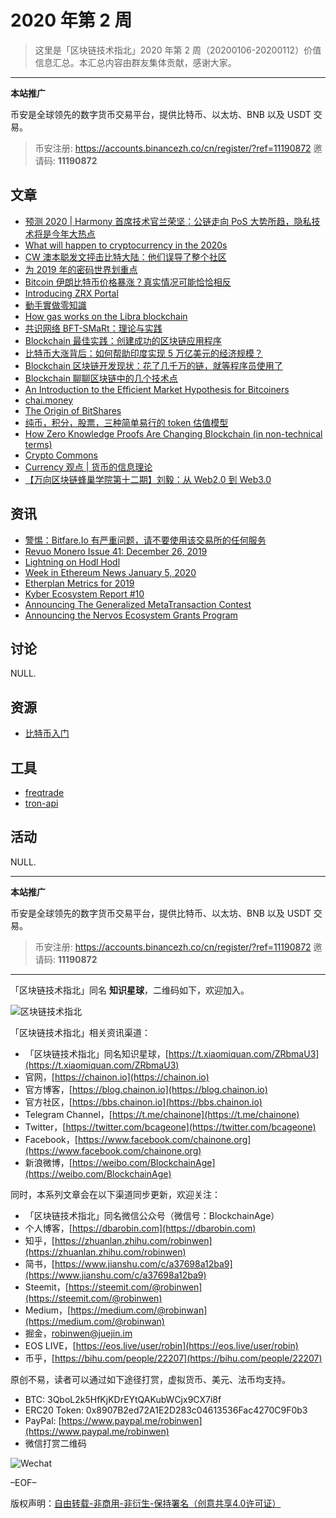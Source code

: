 # 2020 年第 2 周

> 这里是「区块链技术指北」2020 年第 2 周（20200106-20200112）价值信息汇总。本汇总内容由群友集体贡献，感谢大家。

***

**本站推广**

币安是全球领先的数字货币交易平台，提供比特币、以太坊、BNB 以及 USDT 交易。

> 币安注册: https://accounts.binancezh.co/cn/register/?ref=11190872
> 邀请码: **11190872**

## 文章

* [预测 2020 | Harmony 首席技术官兰荣坚：公链走向 PoS 大势所趋，隐私技术将是今年大热点](https://bbs.chainon.io/d/5067)
* [What will happen to cryptocurrency in the 2020s](https://bbs.chainon.io/d/5072)
* [CW 澳本聪发文抨击比特大陆：他们误导了整个社区](https://bbs.chainon.io/d/5073)
* [为 2019 年的密码世界划重点](https://bbs.chainon.io/d/5076)
* [Bitcoin 伊朗比特币价格暴涨？真实情况可能恰恰相反](https://bbs.chainon.io/d/5077)
* [Introducing ZRX Portal](https://bbs.chainon.io/d/5078)
* [動手實做零知識](https://bbs.chainon.io/d/5081)
* [How gas works on the Libra blockchain](https://bbs.chainon.io/d/5082)
* [共识网络 BFT-SMaRt：理论与实践](https://bbs.chainon.io/d/5085)
* [Blockchain 最佳实践：创建成功的区块链应用程序](https://bbs.chainon.io/d/5086)
* [比特币大涨背后：如何帮助印度实现 5 万亿美元的经济规模？](https://bbs.chainon.io/d/5087)
* [Blockchain 区块链开发现状：花了几千万的链，就等程序员使用了](https://bbs.chainon.io/d/5088)
* [Blockchain 聊聊区块链中的几个技术点](https://bbs.chainon.io/d/5089)
* [An Introduction to the Efficient Market Hypothesis for Bitcoiners](https://bbs.chainon.io/d/5090)
* [chai.money](https://bbs.chainon.io/d/5091)
* [The Origin of BitShares](https://bbs.chainon.io/d/5092)
* [纯币，积分，股票，三种简单易行的 token 估值模型](https://bbs.chainon.io/d/5093)
* [How Zero Knowledge Proofs Are Changing Blockchain (in non-technical terms)](https://bbs.chainon.io/d/5094)
* [Crypto Commons](https://bbs.chainon.io/d/5095)
* [Currency 观点 | 货币的信息理论](https://bbs.chainon.io/d/5096)
* [【万向区块链蜂巢学院第十二期】刘毅：从 Web2.0 到 Web3.0](https://bbs.chainon.io/d/5097)

## 资讯

* [警惕：Bitfare.Io 有严重问题，请不要使用该交易所的任何服务](https://bbs.chainon.io/d/5068)
* [Revuo Monero Issue 41: December 26, 2019](https://bbs.chainon.io/d/5069)
* [Lightning on Hodl Hodl](https://bbs.chainon.io/d/5070)
* [Week in Ethereum News January 5, 2020](https://bbs.chainon.io/d/5071)
* [Etherplan Metrics for 2019](https://bbs.chainon.io/d/5079)
* [Kyber Ecosystem Report #10](https://bbs.chainon.io/d/5080)
* [Announcing The Generalized MetaTransaction Contest](https://bbs.chainon.io/d/5083)
* [Announcing the Nervos Ecosystem Grants Program](https://bbs.chainon.io/d/5084)

## 讨论

NULL.

## 资源

* [比特币入门](https://bbs.chainon.io/d/5066)

## 工具

* [freqtrade](https://bbs.chainon.io/d/5074)
* [tron-api](https://bbs.chainon.io/d/5075)

## 活动

NULL.

***

**本站推广**

币安是全球领先的数字货币交易平台，提供比特币、以太坊、BNB 以及 USDT 交易。

> 币安注册: https://accounts.binancezh.co/cn/register/?ref=11190872
> 邀请码: **11190872**

***

「区块链技术指北」同名 **知识星球**，二维码如下，欢迎加入。

![区块链技术指北](https://cdn.dbarobin.com/3YzonTR.png)

「区块链技术指北」相关资讯渠道：

* 「区块链技术指北」同名知识星球，[https://t.xiaomiquan.com/ZRbmaU3](https://t.xiaomiquan.com/ZRbmaU3)
* 官网，[https://chainon.io](https://chainon.io)
* 官方博客，[https://blog.chainon.io](https://blog.chainon.io)
* 官方社区，[https://bbs.chainon.io](https://bbs.chainon.io)
* Telegram Channel，[https://t.me/chainone](https://t.me/chainone)
* Twitter，[https://twitter.com/bcageone](https://twitter.com/bcageone)
* Facebook，[https://www.facebook.com/chainone.org](https://www.facebook.com/chainone.org)
* 新浪微博，[https://weibo.com/BlockchainAge](https://weibo.com/BlockchainAge)

同时，本系列文章会在以下渠道同步更新，欢迎关注：

* 「区块链技术指北」同名微信公众号（微信号：BlockchainAge）
* 个人博客，[https://dbarobin.com](https://dbarobin.com)
* 知乎，[https://zhuanlan.zhihu.com/robinwen](https://zhuanlan.zhihu.com/robinwen)
* 简书，[https://www.jianshu.com/c/a37698a12ba9](https://www.jianshu.com/c/a37698a12ba9)
* Steemit，[https://steemit.com/@robinwen](https://steemit.com/@robinwen)
* Medium，[https://medium.com/@robinwan](https://medium.com/@robinwan)
* 掘金，[robinwen@juejin.im](https://juejin.im/user/5673ccae60b2260ee435f89a/posts)
* EOS LIVE，[https://eos.live/user/robin](https://eos.live/user/robin)
* 币乎，[https://bihu.com/people/22207](https://bihu.com/people/22207)

原创不易，读者可以通过如下途径打赏，虚拟货币、美元、法币均支持。

* BTC: 3QboL2k5HfKjKDrEYtQAKubWCjx9CX7i8f
* ERC20 Token: 0x8907B2ed72A1E2D283c04613536Fac4270C9F0b3
* PayPal: [https://www.paypal.me/robinwen](https://www.paypal.me/robinwen)
* 微信打赏二维码

![Wechat](https://cdn.dbarobin.com/SzoNl5b.jpg)

–EOF–

版权声明：[自由转载-非商用-非衍生-保持署名（创意共享4.0许可证）](http://creativecommons.org/licenses/by-nc-nd/4.0/deed.zh)